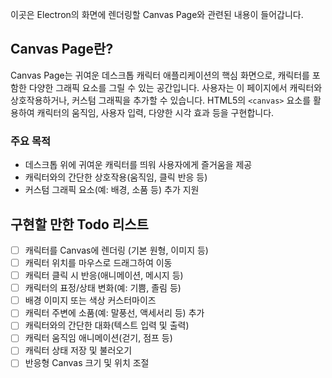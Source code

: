 이곳은 Electron의 화면에 렌더링할 Canvas Page와 관련된 내용이 들어갑니다.

## Canvas Page란?

Canvas Page는 귀여운 데스크톱 캐릭터 애플리케이션의 핵심 화면으로, 캐릭터를 포함한 다양한 그래픽 요소를 그릴 수 있는 공간입니다. 사용자는 이 페이지에서 캐릭터와 상호작용하거나, 커스텀 그래픽을 추가할 수 있습니다. HTML5의 `<canvas>` 요소를 활용하여 캐릭터의 움직임, 사용자 입력, 다양한 시각 효과 등을 구현합니다.

### 주요 목적
- 데스크톱 위에 귀여운 캐릭터를 띄워 사용자에게 즐거움을 제공
- 캐릭터와의 간단한 상호작용(움직임, 클릭 반응 등)
- 커스텀 그래픽 요소(예: 배경, 소품 등) 추가 지원

## 구현할 만한 Todo 리스트

- [ ] 캐릭터를 Canvas에 렌더링 (기본 원형, 이미지 등)
- [ ] 캐릭터 위치를 마우스로 드래그하여 이동
- [ ] 캐릭터 클릭 시 반응(애니메이션, 메시지 등)
- [ ] 캐릭터의 표정/상태 변화(예: 기쁨, 졸림 등)
- [ ] 배경 이미지 또는 색상 커스터마이즈
- [ ] 캐릭터 주변에 소품(예: 말풍선, 액세서리 등) 추가
- [ ] 캐릭터와의 간단한 대화(텍스트 입력 및 출력)
- [ ] 캐릭터 움직임 애니메이션(걷기, 점프 등)
- [ ] 캐릭터 상태 저장 및 불러오기
- [ ] 반응형 Canvas 크기 및 위치 조절
